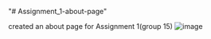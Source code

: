 "# Assignment_1-about-page" 

created an about page for Assignment 1(group 15)
![image](https://github.com/Bhavyapb/Assignment_1-about-page/assets/55605670/2de404ab-e35f-4098-9aa5-de51876b06b1)
